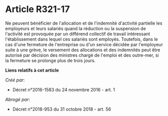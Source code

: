 # Article R321-17

Ne peuvent bénéficier de l'allocation et de l'indemnité d'activité partielle les employeurs et leurs salariés quand la
réduction ou la suspension de l'activité est provoquée par un différend collectif de travail intéressant l'établissement dans
lequel ces salariés sont employés. Toutefois, dans le cas d'une fermeture de l'entreprise ou d'un service décidée par
l'employeur suite à une grève, le versement des allocations et des indemnités peut être autorisé par décision des ministres
chargé de l'emploi et des outre-mer, si la fermeture se prolonge plus de trois jours.

**Liens relatifs à cet article**

_Créé par_:

  - Décret n°2016-1583 du 24 novembre 2016 - art. 1

_Abrogé par_:

  - Décret n°2018-953 du 31 octobre 2018 - art. 56

